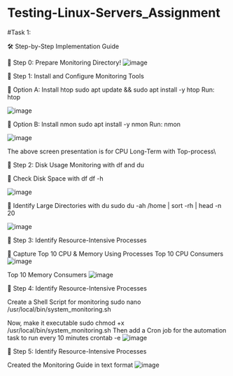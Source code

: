 # Testing-Linux-Servers_Assignment

#Task 1:

🛠️ Step-by-Step Implementation Guide

📁 Step 0: Prepare Monitoring Directory!
![image](https://github.com/user-attachments/assets/542512b8-79f6-46f0-99d9-36ceba8b915a)


📁 Step 1: Install and Configure Monitoring Tools

🔹 Option A: Install htop
sudo apt update && sudo apt install -y htop
Run: htop


![image](https://github.com/user-attachments/assets/89cfabaa-ea28-4be2-96e8-b9bd6306cb98)

🔹 Option B: Install nmon
sudo apt install -y nmon
Run: nmon

![image](https://github.com/user-attachments/assets/c88bfb51-5db6-4531-b4e8-858830c06e2f)

The above screen presentation is for CPU Long-Term with Top-process\

📁 Step 2: Disk Usage Monitoring with df and du


🔸 Check Disk Space with df
df -h

![image](https://github.com/user-attachments/assets/86e4c0a0-d81d-44f6-9d2d-875988eadda2)



🔸 Identify Large Directories with du
sudo du -ah /home | sort -rh | head -n 20 

![image](https://github.com/user-attachments/assets/3469c173-8480-446d-937f-142263055e5e)


📁 Step 3: Identify Resource-Intensive Processes

🔸 Capture Top 10 CPU & Memory Using Processes
Top 10 CPU Consumers
![image](https://github.com/user-attachments/assets/fe46d5e9-dc49-4ba1-9d45-1b9dca315fa4)

Top 10 Memory Consumers
![image](https://github.com/user-attachments/assets/0d0b08d0-1f17-482a-9d0f-ffed2cdebba4)


📁 Step 4: Identify Resource-Intensive Processes

Create a Shell Script for monitoring
sudo nano /usr/local/bin/system_monitoring.sh

Now, make it executable
sudo chmod +x /usr/local/bin/system_monitoring.sh
Then add a Cron job for the automation task to run every 10 minutes
crontab -e
![image](https://github.com/user-attachments/assets/a80e4949-9bc3-41b7-b4dc-3621d411ab08)




📁 Step 5: Identify Resource-Intensive Processes

Created the Monitoring Guide in text format
![image](https://github.com/user-attachments/assets/c63431f4-6d66-4c8c-898d-9af143a5dbdf)







